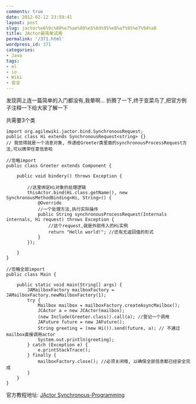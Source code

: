 ```yaml
---
comments: true
date: 2012-02-12 23:59:41
layout: post
slug: jactor%e6%9c%80%e7%ae%80%e5%8d%95%e8%af%95%e7%94%a8
title: JActor最简单试用
permalink: '/371.html'
wordpress_id: 371
categories:
- Java
tags:
- el
- io
- Wiki
- 安全
---
```


发现网上连一篇简单的入门都没有,我晕啊... 折腾了一下,终于变菜鸟了,把官方例子注释一下给大家了解一下

共需要3个类

    import org.agilewiki.jactor.bind.SynchronousRequest;
    public class Hi extends SynchronousRequest<string> {}
    // 我觉得就是一个消息对象, 传递给Greeter类里面的synchronousProcessRequest方法,可以携带任意信息啦
    
    //忽略import
    public class Greeter extends Component {
        
        public void bindery() throws Exception {
    
            //这里绑定Hi对象的处理逻辑
            thisActor.bind(Hi.class.getName(), new SynchronousMethodBinding<Hi, String>() {
                @Override
                //一个处理方法,执行实际操作
                public String synchronousProcessRequest(Internals internals, Hi request) throws Exception {
                    //这个request,就是外部传入的Hi实例
                	return "Hello world!"; //还有无返回值的形式
                }
            });
    
        }
    }
    
    //忽略全部import
    public class Main {
    
    	public static void main(String[] args) {
    		JAMailboxFactory mailboxFactory = JAMailboxFactory.newMailboxFactory(1);
    		try {
    		    Mailbox mailbox = mailboxFactory.createAsyncMailbox();
    		    JCActor a = new JCActor(mailbox);
    		    (new Include(Greeter.class)).call(a); //登记一个调用
    		    JAFuture future = new JAFuture();
    		    String greeting = (new Hi()).send(future, a); // 不通过mailbox直接调用actor
    		    System.out.println(greeting);
    		} catch (Exception e) {
    		    e.printStackTrace();
    		} finally {
    		    mailboxFactory.close(); //必须关闭哦, 以确保全部信息都已经安全完成
    		}
    	}
    }
    
官方教程地址: [JActor Synchronous-Programming](https://github.com/laforge49/JActor/wiki/Synchronous-Programming)
